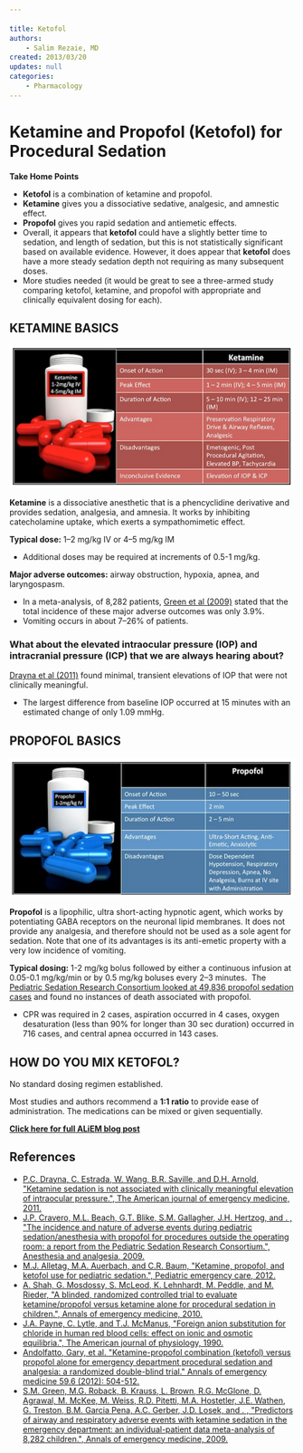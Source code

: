 ```yaml
---

title: Ketofol
authors:
    - Salim Rezaie, MD
created: 2013/03/20
updates: null
categories:
    - Pharmacology
---
```


# Ketamine and Propofol (Ketofol) for Procedural Sedation

**Take Home Points**

- **<span class="drug">Ketofol</span>** is a combination of <span class="drug">ketamine</span> and <span class="drug">propofol</span>.
- **<span class="drug">Ketamine</span>** gives you a dissociative sedative, analgesic, and amnestic effect.
- **<span class="drug">Propofol</span>** gives you rapid sedation and antiemetic effects. 
- Overall, it appears that **<span class="drug">ketofol</span>** could have a slightly better time to sedation, and length of sedation, but this is not statistically significant based on available evidence. However, it does appear that **<span class="drug">ketofol</span>** does have a more steady sedation depth not requiring as many subsequent doses.  
- More studies needed (it would be great to see a three-armed study comparing <span class="drug">ketofol</span>, <span class="drug">ketamine</span>, and <span class="drug">propofol</span> with appropriate and clinically equivalent dosing for each). 

## KETAMINE BASICS

![](image-1.png)

**<span class="drug">Ketamine</span>** is a dissociative anesthetic that is a phencyclidine derivative and provides sedation, analgesia, and amnesia. It works by inhibiting catecholamine uptake, which exerts a sympathomimetic effect.

**Typical dose:** 1–2 mg/kg IV or 4–5 mg/kg IM

- Additional doses may be required at increments of 0.5-1 mg/kg. 

**Major adverse outcomes:** airway obstruction, hypoxia, apnea, and laryngospasm. 

- In a meta-analysis, of 8,282 patients, [Green et al (2009)](http://www.ncbi.nlm.nih.gov/pubmed/19201064) stated that the total incidence of these major adverse outcomes was only 3.9%. 
- Vomiting occurs in about 7–26% of patients.

### What about the elevated intraocular pressure (IOP) and intracranial pressure (ICP) that we are always hearing about?

[Drayna et al (2011)](http://www.ncbi.nlm.nih.gov/pubmed/22169582) found minimal, transient elevations of IOP that were not clinically meaningful. 

- The largest difference from baseline IOP occurred at 15 minutes with an estimated change of only 1.09 mmHg.

## PROPOFOL BASICS

![](image-2.png)

**<span class="drug">Propofol</span>** is a lipophilic, ultra short-acting hypnotic agent, which works by potentiating GABA receptors on the neuronal lipid membranes. It does not provide any analgesia, and therefore should not be used as a sole agent for sedation. Note that one of its advantages is its anti-emetic property with a very low incidence of vomiting.

**Typical dosing:** 1-2 mg/kg bolus followed by either a continuous infusion at 0.05-0.1 mg/kg/min or by 0.5 mg/kg boluses every 2–3 minutes. 
The [Pediatric Sedation Research Consortium looked at 49,836 propofol sedation cases](http://www.ncbi.nlm.nih.gov/pubmed/19201064) and found no instances of death associated with propofol. 

- CPR was required in 2 cases, aspiration occurred in 4 cases, oxygen desaturation (less than 90% for longer than 30 sec duration) occurred in 716 cases, and central apnea occurred in 143 cases. 

## HOW DO YOU MIX KETOFOL?

No standard dosing regimen established.

Most studies and authors recommend a **1:1 ratio** to provide ease of administration. The medications can be mixed or given sequentially. 

**[Click here for full ALiEM blog post](https://www.aliem.com/2013/ketofol-game-changer-procedural-sedation/)**

## References

- [P.C. Drayna, C. Estrada, W. Wang, B.R. Saville, and D.H. Arnold, "Ketamine sedation is not associated with clinically meaningful elevation of intraocular pressure.", The American journal of emergency medicine, 2011.](http://www.ncbi.nlm.nih.gov/pubmed/22169582)
- [J.P. Cravero, M.L. Beach, G.T. Blike, S.M. Gallagher, J.H. Hertzog, and . , "The incidence and nature of adverse events during pediatric sedation/anesthesia with propofol for procedures outside the operating room: a report from the Pediatric Sedation Research Consortium.", Anesthesia and analgesia, 2009.](http://www.ncbi.nlm.nih.gov/pubmed/19224786)
- [M.J. Alletag, M.A. Auerbach, and C.R. Baum, "Ketamine, propofol, and ketofol use for pediatric sedation.", Pediatric emergency care, 2012.](http://www.ncbi.nlm.nih.gov/pubmed/23222112)
- [A. Shah, G. Mosdossy, S. McLeod, K. Lehnhardt, M. Peddle, and M. Rieder, "A blinded, randomized controlled trial to evaluate ketamine/propofol versus ketamine alone for procedural sedation in children.", Annals of emergency medicine, 2010.](http://www.ncbi.nlm.nih.gov/pubmed/20947210)
- [J.A. Payne, C. Lytle, and T.J. McManus, "Foreign anion substitution for chloride in human red blood cells: effect on ionic and osmotic equilibria.", The American journal of physiology, 1990.](http://www.ncbi.nlm.nih.gov/pubmed/2240195)
- [Andolfatto, Gary, et al. "Ketamine-propofol combination (ketofol) versus propofol alone for emergency department procedural sedation and analgesia: a randomized double-blind trial." Annals of emergency medicine 59.6 (2012): 504-512.](http://www.ncbi.nlm.nih.gov/pubmed/22401952)
- [S.M. Green, M.G. Roback, B. Krauss, L. Brown, R.G. McGlone, D. Agrawal, M. McKee, M. Weiss, R.D. Pitetti, M.A. Hostetler, J.E. Wathen, G. Treston, B.M. Garcia Pena, A.C. Gerber, J.D. Losek, and . , "Predictors of airway and respiratory adverse events with ketamine sedation in the emergency department: an individual-patient data meta-analysis of 8,282 children.", Annals of emergency medicine, 2009.](http://www.ncbi.nlm.nih.gov/pubmed/19201064)
